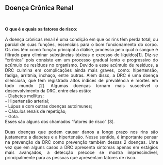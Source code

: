 <h2><b>Doença Crônica Renal</b></h2> <br> 
<p align = 'justify'>
<b>O que é e quais os fatores de risco: </b><br><br>
A doença crônicas renail é uma condição em que os rins têm perda total, ou parcial de suas funções, essenciais para o bom funcionamento do corpo. Os rins têm como função principal a diálise, processo pelo qual o sangue é filtrado para eliminar substâncias tóxicas e excesso de líquidos[1]. Diz-se “crônica” pois consiste em um processo gradual lento e progressivo   do acúmulo de resíduos no organismo. Devido a esse acúmulo de resíduos, a DRC culmina em complicações ainda mais graves, como: hipertensão, fadiga, arritmia, inchaço, entre outras. Além disso, a DRC é uma doença silenciosa, que tem registrado altos índices de prevalência e mortes em todo mundo [2].  
Algumas doenças tornam mais suscetível o desenvolvimento da DRC, entre elas estão:</br>
- Diabetes mellitus;</br>
- Hipertensão arterial;</br>
- Lúpus e com outras doenças autoimunes; </br>
- Cálculos renais de repetição;</br>
- Gota.</br>
Esses são alguns dos chamados “fatores de risco” [3].<br><br>
Duas doenças que podem causar danos a longo prazo nos rins são justamente a diabetes e a hipertensão. Nesse sentido, é importante pensar na prevenção da DRC como prevenção também dessas 2 doenças. Uma vez que em alguns casos a DRC apresenta sintomas apenas em estágios mais avançados, a detecção precoce se mostra imprescindível, principalmente para as pessoas que apresentam fatores de risco.
